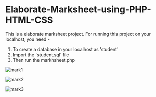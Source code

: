 # Elaborate-Marksheet-using-PHP-HTML-CSS
This is a elaborate marksheet project. For running this project on your localhost, you need -
1. To create a database in your localhost as 'student'
2. Import the 'student.sql' file 
3. Then run the markhsheet.php


![mark1](https://github.com/nure-jannat/Student-Attendance-System-using-PHP-HTML-CSS/assets/106591934/01f5d229-262c-49d8-990c-cfee6c6a47b4)

![mark2](https://github.com/nure-jannat/Student-Attendance-System-using-PHP-HTML-CSS/assets/106591934/25cf775f-7ca6-46b3-9df0-0e40ea776ba1)

![mark3](https://github.com/nure-jannat/Student-Attendance-System-using-PHP-HTML-CSS/assets/106591934/0d432248-b0c0-4bb5-9158-1dbf4ddb14f8)

